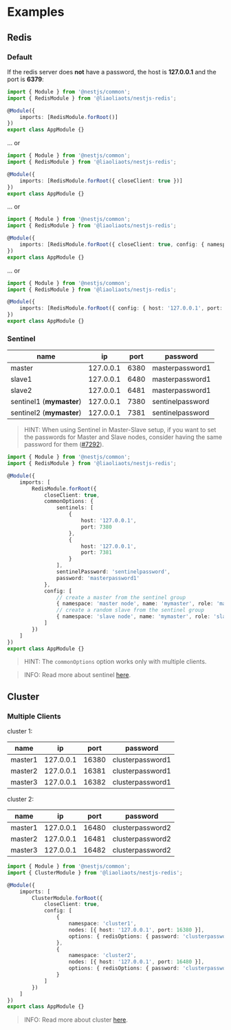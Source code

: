 # Examples

## Redis

### Default

If the redis server does **not** have a password, the host is **127.0.0.1** and the port is **6379**:

```TypeScript
import { Module } from '@nestjs/common';
import { RedisModule } from '@liaoliaots/nestjs-redis';

@Module({
    imports: [RedisModule.forRoot()]
})
export class AppModule {}
```

... or

```TypeScript
import { Module } from '@nestjs/common';
import { RedisModule } from '@liaoliaots/nestjs-redis';

@Module({
    imports: [RedisModule.forRoot({ closeClient: true })]
})
export class AppModule {}
```

... or

```TypeScript
import { Module } from '@nestjs/common';
import { RedisModule } from '@liaoliaots/nestjs-redis';

@Module({
    imports: [RedisModule.forRoot({ closeClient: true, config: { namespace: 'default' } })]
})
export class AppModule {}
```

... or

```TypeScript
import { Module } from '@nestjs/common';
import { RedisModule } from '@liaoliaots/nestjs-redis';

@Module({
    imports: [RedisModule.forRoot({ config: { host: '127.0.0.1', port: 6379 } })]
})
export class AppModule {}
```

### Sentinel

| name                     | ip        | port | password         |
| ------------------------ | --------- | ---- | ---------------- |
| master                   | 127.0.0.1 | 6380 | masterpassword1  |
| slave1                   | 127.0.0.1 | 6480 | masterpassword1  |
| slave2                   | 127.0.0.1 | 6481 | masterpassword1  |
| sentinel1 (**mymaster**) | 127.0.0.1 | 7380 | sentinelpassword |
| sentinel2 (**mymaster**) | 127.0.0.1 | 7381 | sentinelpassword |

> HINT: When using Sentinel in Master-Slave setup, if you want to set the passwords for Master and Slave nodes, consider having the same password for them ([#7292](https://github.com/redis/redis/issues/7292)).

```TypeScript
import { Module } from '@nestjs/common';
import { RedisModule } from '@liaoliaots/nestjs-redis';

@Module({
    imports: [
        RedisModule.forRoot({
            closeClient: true,
            commonOptions: {
                sentinels: [
                    {
                        host: '127.0.0.1',
                        port: 7380
                    },
                    {
                        host: '127.0.0.1',
                        port: 7381
                    }
                ],
                sentinelPassword: 'sentinelpassword',
                password: 'masterpassword1'
            },
            config: [
                // create a master from the sentinel group
                { namespace: 'master node', name: 'mymaster', role: 'master' },
                // create a random slave from the sentinel group
                { namespace: 'slave node', name: 'mymaster', role: 'slave' }
            ]
        })
    ]
})
export class AppModule {}
```

> HINT: The `commonOptions` option works only with multiple clients.

> INFO: Read more about sentinel [here](https://github.com/luin/ioredis#sentinel).

## Cluster

### Multiple Clients

cluster 1:

| name    | ip        | port  | password         |
| ------- | --------- | ----- | ---------------- |
| master1 | 127.0.0.1 | 16380 | clusterpassword1 |
| master2 | 127.0.0.1 | 16381 | clusterpassword1 |
| master3 | 127.0.0.1 | 16382 | clusterpassword1 |

cluster 2:

| name    | ip        | port  | password         |
| ------- | --------- | ----- | ---------------- |
| master1 | 127.0.0.1 | 16480 | clusterpassword2 |
| master2 | 127.0.0.1 | 16481 | clusterpassword2 |
| master3 | 127.0.0.1 | 16482 | clusterpassword2 |

```TypeScript
import { Module } from '@nestjs/common';
import { ClusterModule } from '@liaoliaots/nestjs-redis';

@Module({
    imports: [
        ClusterModule.forRoot({
            closeClient: true,
            config: [
                {
                    namespace: 'cluster1',
                    nodes: [{ host: '127.0.0.1', port: 16380 }],
                    options: { redisOptions: { password: 'clusterpassword1' } }
                },
                {
                    namespace: 'cluster2',
                    nodes: [{ host: '127.0.0.1', port: 16480 }],
                    options: { redisOptions: { password: 'clusterpassword2' } }
                }
            ]
        })
    ]
})
export class AppModule {}
```

> INFO: Read more about cluster [here](https://github.com/luin/ioredis#cluster).
